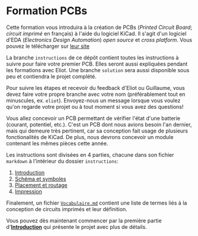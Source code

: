 # Formation PCBs

Cette formation vous introduira à la création de PCBs (*Printed Circuit Board*; *circuit imprimé* en
français) à l'aide du logiciel KiCad. Il s'agit d'un logiciel d'EDA (*Electronics Design
Automation*) *open source* et *cross platform*. Vous pouvez le télécharger sur [leur
site](https://www.kicad.org/)

La branche `instructions` de ce dépôt contient toutes les instructions à suivre pour faire votre
premier PCB. Elles seront aussi expliquées pendant les formations avec Eliot. Une branche `solution`
sera aussi disponible sous peu et contiendra le projet complété.

Pour suivre les étapes et recevoir du feedback d'Eliot ou Guillaume, vous devez faire votre propre
branche avec votre nom (préférablement tout en minuscules, ex. `eliot`). Envoyez-nous un message
lorsque vous voulez qu'on regarde votre projet ou à tout moment si vous avez des questions!

Vous allez concevoir un PCB permettant de vérifier l'état d'une batterie (courant, potentiel, etc.).
C'est un PCB dont nous avions besoin l'an dernier, mais qui demeure très pertinent, car sa
conception fait usage de plusieurs fonctionalités de KiCad. De plus, nous devrons concevoir un
module contenant les mêmes pièces cette année.

Les instructions sont divisées en 4 parties, chacune dans son fichier `markdown` à l'intérieur du
dossier `instructions`:
1. [Introduction](instructions/0.%20Introduction.md)
2. [Schéma et symboles](instructions/1.%20Schema.md)
3. [Placement et routage](instructions/2.%20Placement.md)
4. [Impression](instructions/3.%20Impression.md)

Finalement, un fichier [`Vocabulaire.md`](instructions/Vocabulaire.md) contient une liste de termes
liés à la conception de circuits imprimés et leur définition.

Vous pouvez dès maintenant commencer par la première partie
d'[**Introduction**](instructions/0.%20Introduction.md) qui présente le projet avec plus de détails.
